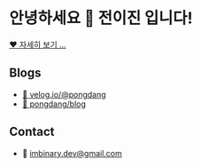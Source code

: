 # 안녕하세요 👋 전이진 입니다!

[❤️ 자세히 보기 ...](https://profile.pongdang.me/resume)

## Blogs

- [ 💚 velog.io/@pongdang](https://velog.io/@pongdang)
- [ 🧡 pongdang/blog](https://www.pongdang.today/)


## Contact

- 💙 imbinary.dev@gmail.com
